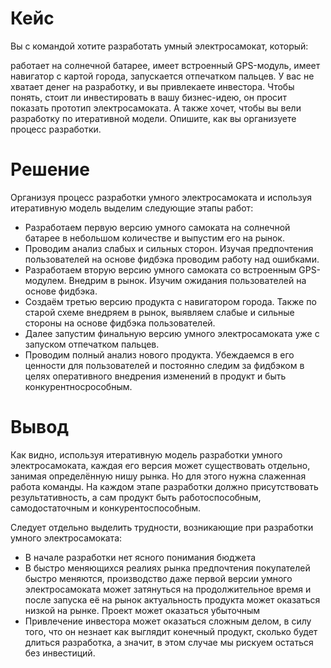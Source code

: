 # Кейс
Вы с командой хотите разработать умный электросамокат, который:

работает на солнечной батарее,
имеет встроенный GPS-модуль,
имеет навигатор с картой города,
запускается отпечатком пальцев.
У вас не хватает денег на разработку, и вы привлекаете инвестора. Чтобы понять, стоит ли инвестировать в вашу бизнес-идею, он просит показать прототип электросамоката. А также хочет, чтобы вы вели разработку по итеративной модели. Опишите, как вы организуете процесс разработки.

# Решение
Организуя процесс разработки умного электросамоката и используя итеративную модель выделим следующие этапы работ:
* Разработаем первую версию умного самоката на солнечной батарее в небольшом количестве и выпустим его на рынок.
* Проводим анализ слабых и сильных сторон. Изучая предпочтения пользователей на основе фидбэка проводим работу над ошибками.
* Разработаем вторую версию умного самоката со встроенным GPS-модулем. Внедрим в рынок. Изучим ожидания пользователей на основе фидбэка.
* Создаём третью версию продукта с навигатором города. Также по старой схеме внедряем в рынок, выявляем слабые и сильные стороны на основе фидбэка пользователей.
* Далее запустим финальную версию умного электросамоката уже с запуском отпечатком пальцев. 
* Проводим полный анализ нового продукта. Убеждаемся в его ценности для пользователей и постоянно следим за фидбэком в целях оперативного внедрения изменений в продукт и быть конкурентносрособным.

# Вывод
Как видно, используя итеративную модель разработки умного электросамоката, каждая его версия может существовать отдельно, занимая определённую нишу рынка. Но для этого нужна слаженная работа команды. На каждом этапе разработки должно присутствовать результативность, а сам продукт быть работоспособным, самодостаточным и конкурентоспособным.

Следует отдельно выделить трудности, возникающие при разработки умного электросамоката:
* В начале разработки нет ясного понимания бюджета
* В быстро меняющихся реалиях рынка предпочтения покупателей быстро меняются, производство даже первой версии умного электросамоката может затянуться на продолжительное время и после запуска её на рынок актуальность продукта может оказаться низкой на рынке. Проект может оказаться убыточным
* Привлечение инвестора может оказаться сложным делом, в силу того, что он незнает как выглядит конечный продукт, сколько будет длиться разработка, а значит, в этом случае мы рискуем остаться без инвестиций.